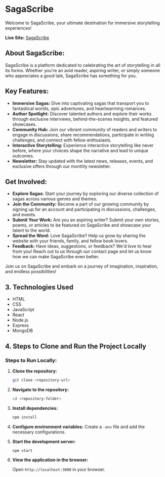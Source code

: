 # SagaScribe

Welcome to SagaScribe, your ultimate destination for immersive storytelling experiences!

**Live Site:** [SagaScribe](https://saga-scribe.web.app)

## About SagaScribe:
SagaScribe is a platform dedicated to celebrating the art of storytelling in all its forms. Whether you're an avid reader, aspiring writer, or simply someone who appreciates a good tale, SagaScribe has something for you.

## Key Features:
- **Immersive Sagas:** Dive into captivating sagas that transport you to fantastical worlds, epic adventures, and heartwarming romances.
- **Author Spotlight:** Discover talented authors and explore their works through exclusive interviews, behind-the-scenes insights, and featured showcases.
- **Community Hub:** Join our vibrant community of readers and writers to engage in discussions, share recommendations, participate in writing challenges, and connect with fellow enthusiasts.
- **Interactive Storytelling:** Experience interactive storytelling like never before, where your choices shape the narrative and lead to unique outcomes.
- **Newsletter:** Stay updated with the latest news, releases, events, and exclusive offers through our monthly newsletter.

## Get Involved:
- **Explore Sagas:** Start your journey by exploring our diverse collection of sagas across various genres and themes.
- **Join the Community:** Become a part of our growing community by signing up for an account and participating in discussions, challenges, and events.
- **Submit Your Work:** Are you an aspiring writer? Submit your own stories, poems, or articles to be featured on SagaScribe and showcase your talent to the world.
- **Spread the Word:** Love SagaScribe? Help us grow by sharing the website with your friends, family, and fellow book lovers.
- **Feedback:** Have ideas, suggestions, or feedback? We'd love to hear from you! Reach out to us through our contact page and let us know how we can make SagaScribe even better. 

Join us on SagaScribe and embark on a journey of imagination, inspiration, and endless possibilities!

## 3. Technologies Used

- HTML
- CSS
- JavaScript
- React
- Node.js
- Express
- MongoDB

## 4. Steps to Clone and Run the Project Locally

### Steps to Run Locally:

1. **Clone the repository:**

    ```bash
    git clone <repository-url>
    ```

2. **Navigate to the repository:**

    ```bash
    cd <repository-folder>
    ```

3. **Install dependencies:**

    ```bash
    npm install
    ```

4. **Configure environment variables:** Create a `.env` file and add the necessary configurations.

5. **Start the development server:**

    ```bash
    npm start
    ```

6. **View the application in the browser:**

    Open `http://localhost:3000` in your browser.
